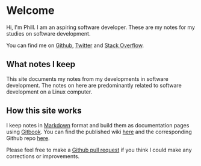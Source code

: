 # Welcome

Hi, I'm Phill. I am an aspiring software developer. These are my notes for my studies on software development. 

You can find me on [Github](https://github.com/psfjackson), [Twitter](https://twitter.com/PhillipsJackson) and [Stack Overflow](https://stackoverflow.com/users/11658768/phillip-jackson).

## What notes I keep

This site documents my notes from my developments in software development. The notes on here are predominantly related to software development on a Linux computer. 

## How this site works

I keep notes in [Markdown](https://guides.github.com/features/mastering-markdown/) format and build them as documentation pages using [Gitbook](https://www.gitbook.com/). You can find the published wiki [here](https://phill-jackson.gitbook.io/wiki/) and the corresponding Github repo [here](https://github.com/psfjackson/personal-wiki).

Please feel free to make a [Github pull request](https://help.github.com/articles/about-pull-requests/) if you think I could make any corrections or improvements.

